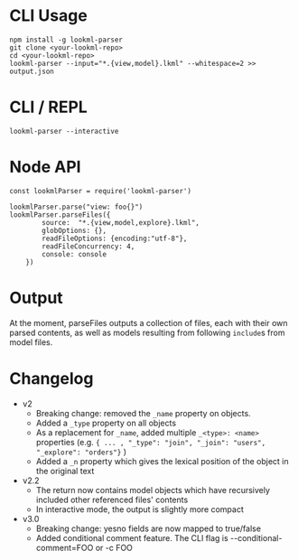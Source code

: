 
# CLI Usage

```
npm install -g lookml-parser
git clone <your-lookml-repo>
cd <your-lookml-repo>
lookml-parser --input="*.{view,model}.lkml" --whitespace=2 >> output.json
```

# CLI / REPL

```
lookml-parser --interactive
```


# Node API

```
const lookmlParser = require('lookml-parser')

lookmlParser.parse("view: foo{}")
lookmlParser.parseFiles({
		source:  "*.{view,model,explore}.lkml",
		globOptions: {},
		readFileOptions: {encoding:"utf-8"},
		readFileConcurrency: 4,
		console: console
	})
```

# Output

At the moment, parseFiles outputs a collection of files, each with their
own parsed contents, as well as models resulting from following `include`s from model files.

# Changelog

- v2
	- Breaking change: removed the `_name` property on objects.
	- Added a `_type` property on all objects
	- As a replacement for `_name`, added multiple `_<type>: <name>` properties (e.g. `{ ... , "_type": "join", "_join": "users", "_explore": "orders"}` )
	- Added a `_n` property which gives the lexical position of the object in the original text
- v2.2
	- The return now contains model objects which have recursively included other referenced files' contents
	- In interactive mode, the output is slightly more compact
- v3.0
	- Breaking change: yesno fields are now mapped to true/false
	- Added conditional comment feature. The CLI flag is --conditional-comment=FOO or -c FOO
